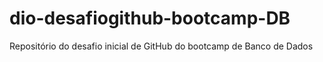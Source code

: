 # dio-desafiogithub-bootcamp-DB
Repositório do desafio inicial de GitHub do bootcamp de Banco de Dados
